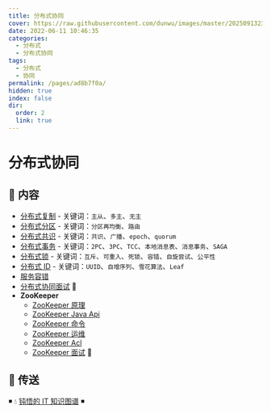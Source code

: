 ```yaml
---
title: 分布式协同
cover: https://raw.githubusercontent.com/dunwu/images/master/202509132327408.png
date: 2022-06-11 10:46:35
categories:
  - 分布式
  - 分布式协同
tags:
  - 分布式
  - 协同
permalink: /pages/ad8b7f0a/
hidden: true
index: false
dir:
  order: 2
  link: true
---
```


# 分布式协同

## 📖 内容

- [分布式复制](分布式复制.md) - 关键词：`主从`、`多主`、`无主`
- [分布式分区](分布式分区.md) - 关键词：`分区再均衡`、`路由`
- [分布式共识](分布式共识.md) - 关键词：`共识`、`广播`、`epoch`、`quorum`
- [分布式事务](分布式事务.md) - 关键词：`2PC`、`3PC`、`TCC`、`本地消息表`、`消息事务`、`SAGA`
- [分布式锁](分布式锁.md) - 关键词：`互斥`、`可重入`、`死锁`、`容错`、`自旋尝试`、`公平性`
- [分布式 ID](分布式ID.md) - 关键词：`UUID`、`自增序列`、`雪花算法`、`Leaf`
- [服务容错](服务容错.md)
- [分布式协同面试](分布式协同面试.md) 💯
- **ZooKeeper**
  - [ZooKeeper 原理](ZooKeeper/ZooKeeper原理.md)
  - [ZooKeeper Java Api](ZooKeeper/ZooKeeperJavaApi.md)
  - [ZooKeeper 命令](ZooKeeper/ZooKeeper命令.md)
  - [ZooKeeper 运维](ZooKeeper/ZooKeeper运维.md)
  - [ZooKeeper Acl](ZooKeeper/ZooKeeperAcl.md)
  - [ZooKeeper 面试](ZooKeeper/ZooKeeper面试.md) 💯

## 🚪 传送

◾ 💧 [钝悟的 IT 知识图谱](https://dunwu.github.io/waterdrop/) ◾
